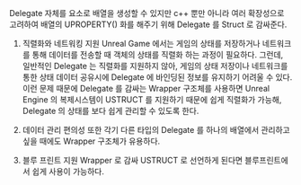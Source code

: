 
Delegate 자체를 요소로 배열을 생성할 수 있지만 c++ 뿐만 아니라 여러 확장성으로 고려하여 배열의 UPROPERTY() 화를 해주기 위해 Delegate 를 Struct 로 감싸준다.

1. 직렬화와 네트워킹 지원
Unreal Game 에서는 게임의 상태를 저장하거나 네트워크를 통해 데이터를 전송할 때 객체의 상태를 직렬화 하는 과정이 필요하다. 
그런데, 일반적인 Delegate 는 직렬화를 지원하지 않아, 게임의 상태 저장이나 네트워크를 통한 상태 데이터 공유시에 Delegate 에 바인딩된 정보를 유지하기 어려울 수 있다. 
이런 문제 때문에 Delegate 를 감싸는 Wrapper 구조체를 사용하면 Unreal Engine 의 복제시스템이 USTRUCT 를 지원하기 때문에  쉽게 직렬화가 가능해, Delegate 의 상태를 보다 쉽게 관리할 수 있도록 한다.

2. 데이터 관리 편의성
또한 각기 다른 타입의 Delegate 를 하나의 배열에서 관리하고 싶을 때에도 Wrapper 구조체가 유용하다. 

3. 블루 프린트 지원
Wrapper 로 감싸 USTRUCT 로 선언하게 된다면 블루프린트에서 쉽게 사용이 가능하다.